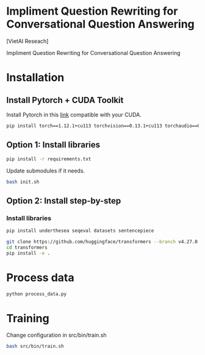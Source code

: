 # Impliment Question Rewriting for Conversational Question Answering

[VietAI Reseach]

Impliment Question Rewriting for Conversational Question Answering

# Installation

## Install Pytorch + CUDA Toolkit

Install Pytorch in this [link](https://pytorch.org/get-started/previous-versions/) compatible with your CUDA.

```bash
pip install torch==1.12.1+cu113 torchvision==0.13.1+cu113 torchaudio==0.12.1 --extra-index-url https://download.pytorch.org/whl/cu113
```

## Option 1: Install libraries

```bash
pip install -r requirements.txt
```

Update submodules if it needs.

```bash
bash init.sh
```

## Option 2: Install step-by-step

### Install libraries

```bash
pip install underthesea seqeval datasets sentencepiece
```

```bash
git clone https://github.com/huggingface/transformers --branch v4.27.0 --single-branch
cd transformers
pip install -e .
```

# Process data

```bash
python process_data.py
```

# Training

Change configuration in src/bin/train.sh

```bash
bash src/bin/train.sh
```
